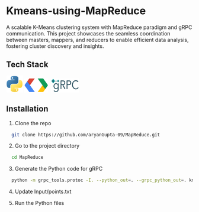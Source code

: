 # Kmeans-using-MapReduce
A scalable K-Means clustering system with MapReduce paradigm and gRPC communication. This project showcases the seamless coordination between masters, mappers, and reducers to enable efficient data analysis, fostering cluster discovery and insights.

## Tech Stack
<a href="https://www.python.org/" target="_blank" rel="noreferrer"><img src="https://github.com/aryanGupta-09/GitHub-Profile-Icons/blob/main/Languages/Python.svg" width="45" height="45" alt="Python" /></a>
<a href="https://protobuf.dev/" target="_blank" rel="noreferrer"><img src="https://github.com/aryanGupta-09/GitHub-Profile-Icons/blob/main/Distributed%20Systems%20and%20Cloud/Protobuf.png" width="64" height="38" alt="Protobuf" /></a>&nbsp;
<a href="https://grpc.io/" target="_blank" rel="noreferrer"><img src="https://github.com/aryanGupta-09/GitHub-Profile-Icons/blob/main/Distributed%20Systems%20and%20Cloud/gRPC.png" width="75" height="38" alt="gRPC" /></a>

## Installation

1. Clone the repo
```bash
  git clone https://github.com/aryanGupta-09/MapReduce.git
```

2. Go to the project directory
```bash
  cd MapReduce
```

3. Generate the Python code for gRPC
```bash
  python -m grpc_tools.protoc -I. --python_out=. --grpc_python_out=. kmeans.proto
```

4. Update Input/points.txt

5. Run the Python files
